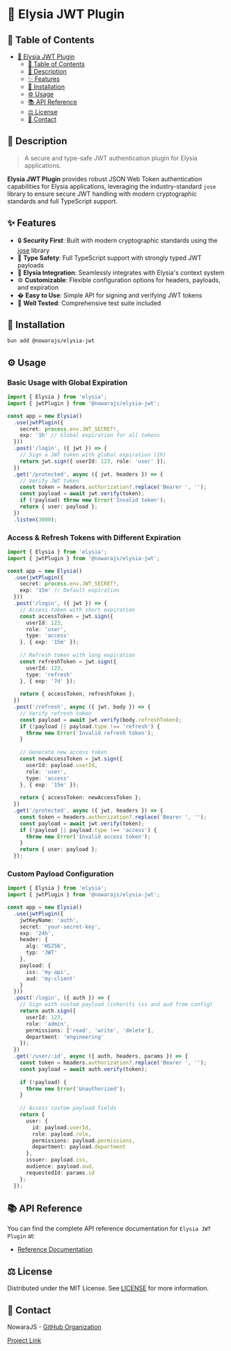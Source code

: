 # 🔐 Elysia JWT Plugin

## 📌 Table of Contents

- [🔐 Elysia JWT Plugin](#-elysia-jwt-plugin)
  - [📌 Table of Contents](#-table-of-contents)
  - [📝 Description](#-description)
  - [✨ Features](#-features)
  - [🔧 Installation](#-installation)
  - [⚙️ Usage](#-usage)
  - [📚 API Reference](#-api-reference)
  - [⚖️ License](#-license)
  - [📧 Contact](#-contact)

## 📝 Description

> A secure and type-safe JWT authentication plugin for Elysia applications.

**Elysia JWT Plugin** provides robust JSON Web Token authentication capabilities for Elysia applications, leveraging the industry-standard `jose` library to ensure secure JWT handling with modern cryptographic standards and full TypeScript support.

## ✨ Features

- 🔒 **Security First**: Built with modern cryptographic standards using the [jose](https://www.npmjs.com/package/jose) library
- 🧩 **Type Safety**: Full TypeScript support with strongly typed JWT payloads
- 🎯 **Elysia Integration**: Seamlessly integrates with Elysia's context system
- ⚙️ **Customizable**: Flexible configuration options for headers, payloads, and expiration
- � **Easy to Use**: Simple API for signing and verifying JWT tokens
- 🧪 **Well Tested**: Comprehensive test suite included

## 🔧 Installation

```bash
bun add @nowarajs/elysia-jwt
```

## ⚙️ Usage

### Basic Usage with Global Expiration

```typescript
import { Elysia } from 'elysia';
import { jwtPlugin } from '@nowarajs/elysia-jwt';

const app = new Elysia()
  .use(jwtPlugin({
    secret: process.env.JWT_SECRET!,
    exp: '1h' // Global expiration for all tokens
  }))
  .post('/login', ({ jwt }) => {
    // Sign a JWT token with global expiration (1h)
    return jwt.sign({ userId: 123, role: 'user' });
  })
  .get('/protected', async ({ jwt, headers }) => {
    // Verify JWT token
    const token = headers.authorization?.replace('Bearer ', '');
    const payload = await jwt.verify(token);
    if (!payload) throw new Error('Invalid token');
    return { user: payload };
  })
  .listen(3000);
```

### Access & Refresh Tokens with Different Expiration

```typescript
import { Elysia } from 'elysia';
import { jwtPlugin } from '@nowarajs/elysia-jwt';

const app = new Elysia()
  .use(jwtPlugin({
    secret: process.env.JWT_SECRET!,
    exp: '15m' // Default expiration
  }))
  .post('/login', ({ jwt }) => {
    // Access token with short expiration
    const accessToken = jwt.sign({ 
      userId: 123, 
      role: 'user',
      type: 'access'
    }, { exp: '15m' });
    
    // Refresh token with long expiration
    const refreshToken = jwt.sign({ 
      userId: 123, 
      type: 'refresh' 
    }, { exp: '7d' });
    
    return { accessToken, refreshToken };
  })
  .post('/refresh', async ({ jwt, body }) => {
    // Verify refresh token
    const payload = await jwt.verify(body.refreshToken);
    if (!payload || payload.type !== 'refresh') {
      throw new Error('Invalid refresh token');
    }
    
    // Generate new access token
    const newAccessToken = jwt.sign({ 
      userId: payload.userId, 
      role: 'user',
      type: 'access'
    }, { exp: '15m' });
    
    return { accessToken: newAccessToken };
  })
  .get('/protected', async ({ jwt, headers }) => {
    const token = headers.authorization?.replace('Bearer ', '');
    const payload = await jwt.verify(token);
    if (!payload || payload.type !== 'access') {
      throw new Error('Invalid access token');
    }
    return { user: payload };
  });
```

### Custom Payload Configuration

```typescript
import { Elysia } from 'elysia';
import { jwtPlugin } from '@nowarajs/elysia-jwt';

const app = new Elysia()
  .use(jwtPlugin({
    jwtKeyName: 'auth',
    secret: 'your-secret-key',
    exp: '24h',
    header: {
      alg: 'HS256',
      typ: 'JWT'
    },
    payload: {
      iss: 'my-api',
      aud: 'my-client'
    }
  }))
  .post('/login', ({ auth }) => {
    // Sign with custom payload (inherits iss and aud from config)
    return auth.sign({ 
      userId: 123, 
      role: 'admin',
      permissions: ['read', 'write', 'delete'],
      department: 'engineering'
    });
  })
  .get('/user/:id', async ({ auth, headers, params }) => {
    const token = headers.authorization?.replace('Bearer ', '');
    const payload = await auth.verify(token);
    
    if (!payload) {
      throw new Error('Unauthorized');
    }
    
    // Access custom payload fields
    return { 
      user: {
        id: payload.userId,
        role: payload.role,
        permissions: payload.permissions,
        department: payload.department
      },
      issuer: payload.iss,
      audience: payload.aud,
      requestedId: params.id 
    };
  });
```

## 📚 API Reference

You can find the complete API reference documentation for `Elysia JWT Plugin` at:

- [Reference Documentation](https://nowarajs.github.io/elysia-jwt/)

## ⚖️ License

Distributed under the MIT License. See [LICENSE](./LICENSE) for more information.

## 📧 Contact

NowaraJS - [GitHub Organization](https://github.com/NowaraJS)

[Project Link](https://github.com/NowaraJS/elysia-jwt)

